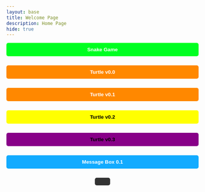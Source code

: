 ```yaml
---
layout: base
title: Welcome Page 
description: Home Page
hide: true
---
```




<!-- Snake Game Button -->
<button 
    onclick="window.location.href='/student_2025/snake/'" 
    style="width: 100%; background-color: rgb(0, 255, 34); color: white; padding: 10px 20px; border: none; border-radius: 5px; font-weight: bold; cursor: pointer; margin-bottom: 10px;">
    Snake Game
</button>

<!-- Turtle v0.0 -->
<button 
    onclick="window.location.href='/student_2025/turtle/v0.0/latest/index.html'"
 style="width: 100%; background-color: #FF8800; color: white; padding: 10px 20px; border: none; border-radius: 5px; font-weight: bold; cursor: pointer; margin-bottom: 10px;">
    Turtle v0.0
</button>
<!-- Turtle v0.1 -->
<button 
    onclick="window.location.href='/student_2025/turtle/v0.1'" 
    style="width: 100%; background-color: #FF8800; color: white; padding: 10px 20px; border: none; border-radius: 5px; font-weight: bold; cursor: pointer; margin-bottom: 10px;">
    Turtle v0.1
</button>

<!-- Turtle v0.2 -->
<button 
    onclick="window.location.href='/student_2025/turtle/v0.2'" 
    style="width: 100%; background-color: #FFFF00; color: black; padding: 10px 20px; border: none; border-radius: 5px; font-weight: bold; cursor: pointer; margin-bottom: 10px;">
    Turtle v0.2
</button>

<!-- Turtle v0.3 -->
<button 
    onclick="window.location.href='/student_2025/turtle/v0.3'" 
    style="width: 100%; background-color: #880088; color: black; padding: 10px 20px; border: none; border-radius: 5px; font-weight: bold; cursor: pointer; margin-bottom: 10px;">
    Turtle v0.3
</button>



<!-- Message Box 0.1 -->
<button onclick="window.location.href='/student_2025/messagebox/v0.1'" 
    style="width: 100%; background-color: #12ABFF; color: white; padding: 10px 20px; border: none; border-radius: 5px; font-weight: bold; cursor: pointer; margin-bottom: 10px;">
    Message Box 0.1
</button>

<!-- Learn More About Me -->
<div align="center">
    <button onclick="window.location.href='/student_2025/about'" 
        style="background-color: #333; color: white; padding: 10px 20px; border: none; border-radius: 5px; font-weight: bold; cursor: pointer;">
